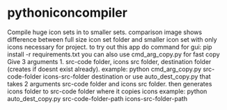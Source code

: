 # pythoniconcompiler
Compile huge icon sets in to smaller sets.
comparison image shows difference between full size icon set folder and smaller icon set with only icons necessary for project.
to try out this app do command for gui:
pip install -r requirements.txt
you can also use cmd_arg_copy.py for fast copy
Give 3 arguments 1. src-code folder, icons src folder, destination folder (creates if doesnt exist already). example:
python cmd_arg_copy.py src-code-folder icons-src-folder destination
or use auto_dest_copy.py that takes 2 arguments src-code folder and icons src folder. then generates icons folder to src-code folder where it copies icons example:
python auto_dest_copy.py src-code-folder-path icons-src-folder-path
